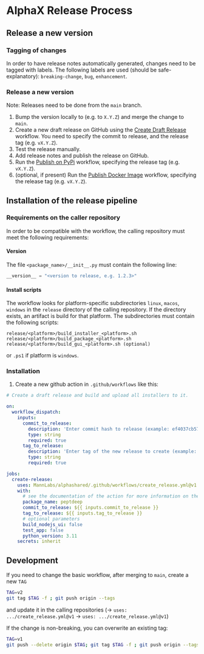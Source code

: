 # AlphaX Release Process

## Release a new version
### Tagging of changes
In order to have release notes automatically generated, changes need to be tagged with labels.
The following labels are used (should be safe-explanatory):
`breaking-change`, `bug`, `enhancement`.

### Release a new version
Note: Releases need to be done from the `main` branch.

1. Bump the version locally to (e.g. to `X.Y.Z`) and merge the change to `main`.
2. Create a new draft release on GitHub using the
[Create Draft Release](https://github.com/MannLabs/alphashared/.github/workflows/create_release.yml) workflow.
You need to specify the commit to release, and the release tag (e.g. `vX.Y.Z`).
3. Test the release manually.
4. Add release notes and publish the release on GitHub.
5. Run the [Publish on PyPi](https://github.com/MannLabs/alphashared/.github/workflows/publish_on_pypi.yml) workflow,
specifying the release tag (e.g. `vX.Y.Z`).
6. (optional, if present) Run the [Publish Docker Image](https://github.com/MannLabs/alphashared/.github/workflows/publish_docker_image.yml) workflow,
specifying the release tag (e.g. `vX.Y.Z`).


## Installation of the release pipeline
### Requirements on the caller repository
In order to be compatible with the workflow, the calling repository must meet the following requirements:

#### Version
The file `<package_name>/__init__.py` must contain the following line:

```python
__version__ = "<version to release, e.g. 1.2.3>"
```

#### Install scripts
The workflow looks for platform-specific subdirectories `linux`, `macos`, `windows` in the
`release` directory of the calling repository. If the directory exists, an artifact is build for that platform.
The subdirectories must contain the following scripts:

```
release/<platform>/build_installer_<platform>.sh
release/<platform>/build_package_<platform>.sh
release/<platform>/build_gui_<platform>.sh (optional)
```
or `.ps1` if platform is `windows`.



### Installation
1. Create a new github action in `.github/workflows` like this:
```yaml
# Create a draft release and build and upload all installers to it.

on:
  workflow_dispatch:
    inputs:
      commit_to_release:
        description: 'Enter commit hash to release (example: ef4037cb571f99cb4919b520fde7174972aae473)'
        type: string
        required: true
      tag_to_release:
        description: 'Enter tag of the new release to create (example: v1.5.5). The code version needs to be bumped already tom atch the tag.'
        type: string
        required: true

jobs:
  create-release:
    uses: MannLabs/alphashared/.github/workflows/create_release.yml@v1
    with:
      # see the documentation of the action for more information on the parameters
      package_name: peptdeep
      commit_to_release: ${{ inputs.commit_to_release }}
      tag_to_release: ${{ inputs.tag_to_release }}
      # optional parameters
      build_nodejs_ui: false
      test_app: false
      python_version: 3.11
    secrets: inherit
```


## Development
If you need to change the basic workflow, after merging to `main`, create a new `TAG`
```bash
TAG=v2
git tag $TAG -f ; git push origin --tags
```
and update it in the calling repositories (-> `uses: .../create_release.yml@v1` -> `uses: .../create_release.yml@v1`)

If the change is non-breaking, you can overwrite an existing tag:
```bash
TAG=v1
git push --delete origin $TAG; git tag $TAG -f ; git push origin --tags
```